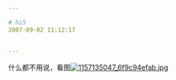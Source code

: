 ```yaml
---

# hi5
2007-09-02 11:12:17


---
```



什么都不用说，看图<a target=_blank href="http://fm161.img.xiaonei.com/blog/20070902/11/11/A271932846958GAZ.jpg" target="_blank"><img src="http://fm161.img.xiaonei.com/blog/20070902/11/11/A271932846958GAZ.jpg" alt="1157135047_6f9c94efab.jpg"></a>